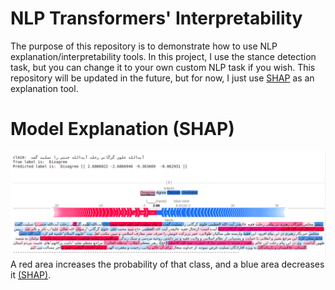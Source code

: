 # NLP Transformers' Interpretability

The purpose of this repository is to demonstrate how to use NLP explanation/interpretability tools. In this project, I use the stance detection task, but you can change it to your own custom NLP task if you wish. This repository will be updated in the future, but for now, I just use [SHAP](https://github.com/slundberg/shap) as an explanation tool.

# Model Explanation (SHAP)

![The result of SHAP explanation on the Persian stance detection](https://github.com/Zarharan/NLP-Transformers-Interpretability/blob/main/images/FA_Shap_explanation.png)
A red area increases the probability of that class, and a blue area decreases it [(SHAP)](https://github.com/slundberg/shap).
